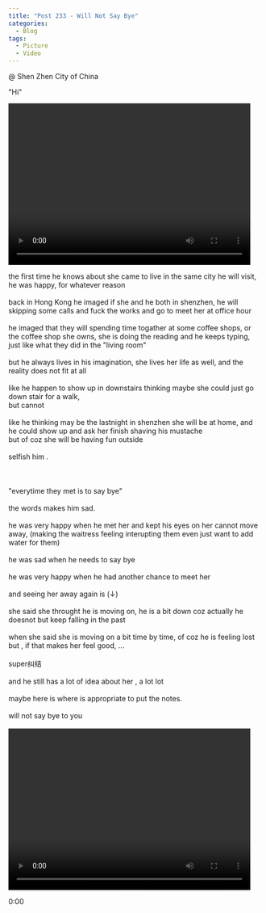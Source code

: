 ```yaml
---
title: "Post 233 - Will Not Say Bye"
categories:
  - Blog
tags:
  - Picture
  - Video
---
```


@ Shen Zhen City of China 

"Hi"

<video width="480" height="320" controls="controls">
  <source src="https://imgur.com/HMlpAqT.mp4" type="video/mp4">
</video>
<br/>

the first time he knows about she came to live in the same city he will visit, he was happy, for whatever reason
<br/>
<br/>
back in Hong Kong he imaged if she and he both in shenzhen, he will skipping some calls and fuck the works and go to meet her at office hour
<br/>
<br/>
he imaged that they will spending time togather at some coffee shops, or the coffee shop she owns, she is doing the reading and he keeps typing, just like what they did in the "living room"
<br/>
<br/>
but he always lives in his imagination, she lives her life as well, and the reality does not fit at all
<br/>
<br/>
like he happen to show up in downstairs thinking maybe she could just go down stair for a walk, 
<br/>
but cannot
<br/>
<br/>
like he thinking may be the lastnight in shenzhen she will be at home, and he could show up and ask her finish shaving his mustache
<br/>
but of coz she will be having fun outside
<br/>
<br/>
selfish him .
<br/>
<br/>
<br/>
<br/>
"everytime they met is to say bye"
<br/>
<br/>
the words makes him sad. 
<br/>
<br/>
he was very happy when he met her and kept his eyes on her cannot move away, (making the waitress feeling interupting them even just want to add water for them)
<br/>
<br/>
he was sad when he needs to say bye
<br/>
<br/>
he was very happy when he had another chance to meet her
<br/>
<br/>
and seeing her away again is (↓)
<br/>
<br/>
she said she throught he is moving on, he is a bit down coz actually he doesnot but keep falling in the past 
<br/>
<br/>
when she said she is moving on a bit time by time, of coz he is feeling lost but , if that makes her feel good, ...
<br/>
<br/>
super纠结
<br/>
<br/>
and he still has a lot of idea about her , a lot lot
<br/>
<br/>
maybe here is where is appropriate to put the notes. 
<br/>
<br/>
will not say bye to you
<br/>
<br/>
<video width="480" height="320" controls="controls">
  <source src="https://imgur.com/siCeaKp.mp4" type="video/mp4">
</video>
<br/>

0:00

<script src="https://utteranc.es/client.js"  
        repo="serendipityinlife/serendipityinlife.github.io"
        issue-term="pathname"
        theme="github-light"
        crossorigin="anonymous"
        async>
</script>
